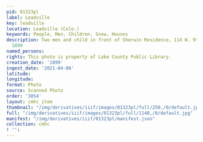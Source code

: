 ```yaml
---
pid: 01323pl
label: Leadville
key: leadville
location: Leadville (Colo.)
keywords: People, Men, Children, Snow, Houses
description: Two men and child in front of Sherwin Residence, 114 W. 9th Street, spring
  1899
named_persons: 
rights: This photo is property of Lake County Public Library.
creation_date: '1899'
ingest_date: '2021-04-06'
latitude: 
longitude: 
format: Photo
source: Scanned Photo
order: '3854'
layout: cmhc_item
thumbnail: "/img/derivatives/iiif/images/01323pl/full/250,/0/default.jpg"
full: "/img/derivatives/iiif/images/01323pl/full/1140,/0/default.jpg"
manifest: "/img/derivatives/iiif/01323pl/manifest.json"
collection: cmhc
! '': 
---
```

